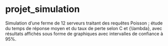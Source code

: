 # projet_simulation
Simulation d’une ferme de 12 serveurs traitant des requêtes Poisson ; étude du temps de réponse moyen et du taux de perte selon C et {\lambda}, avec résultats affichés sous forme de graphiques avec intervalles de confiance à 95%.
